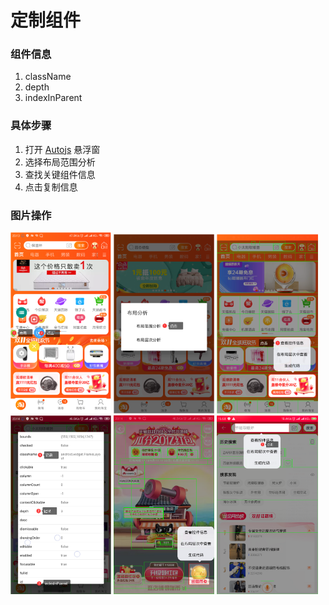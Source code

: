 # 定制组件
### 组件信息
1. className
2. depth
3. indexInParent
### 具体步骤
1. 打开 [Autojs](../apk) 悬浮窗
2. 选择布局范围分析
3. 查找关键组件信息
4. 点击复制信息
### 图片操作
<img alt="步骤1" src="../picture/settings1.png" width="32%"/> 
<img alt="步骤2" src="../picture/settings2.png" width="32%"/> 
<img alt="步骤3" src="../picture/settings3.png" width="32%"/> 
<img alt="步骤4" src="../picture/settings4.png" width="32%"/> 
<img alt="步骤5" src="../picture/settings5.png" width="32%"/> 
<img alt="步骤6" src="../picture/settings6.png" width="32%"/> 